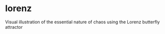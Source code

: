 lorenz
======

Visual illustration of the essential nature of chaos using the Lorenz butterfly attractor
